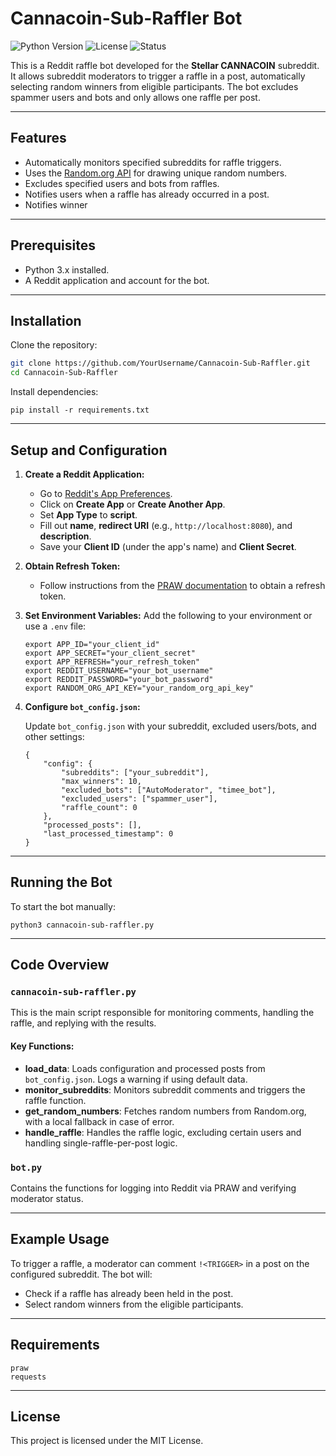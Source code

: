 # Cannacoin-Sub-Raffler Bot

![Python Version](https://img.shields.io/badge/Python-3.x-blue.svg)
![License](https://img.shields.io/badge/license-MIT-green.svg)
![Status](https://img.shields.io/badge/status-active-brightgreen.svg)

This is a Reddit raffle bot developed for the **Stellar CANNACOIN** subreddit. It allows subreddit moderators to trigger a raffle in a post, automatically selecting random winners from eligible participants. The bot excludes spammer users and bots and only allows one raffle per post.

---

## Features

- Automatically monitors specified subreddits for raffle triggers.
- Uses the [Random.org API](https://random.org) for drawing unique random numbers.
- Excludes specified users and bots from raffles.
- Notifies users when a raffle has already occurred in a post.
- Notifies winner

---

## Prerequisites

- Python 3.x installed.
- A Reddit application and account for the bot.

---

## Installation

Clone the repository:
```bash
git clone https://github.com/YourUsername/Cannacoin-Sub-Raffler.git
cd Cannacoin-Sub-Raffler
```

Install dependencies:

```
pip install -r requirements.txt
```

------

## Setup and Configuration

1. **Create a Reddit Application:**

   - Go to [Reddit's App Preferences](https://www.reddit.com/prefs/apps).
   - Click on **Create App** or **Create Another App**.
   - Set **App Type** to **script**.
   - Fill out **name**, **redirect URI** (e.g., `http://localhost:8080`), and **description**.
   - Save your **Client ID** (under the app's name) and **Client Secret**.

2. **Obtain Refresh Token:**

   - Follow instructions from the [PRAW documentation](https://praw.readthedocs.io/) to obtain a refresh token.

3. **Set Environment Variables:** Add the following to your environment or use a `.env` file:

   ```
   export APP_ID="your_client_id"
   export APP_SECRET="your_client_secret"
   export APP_REFRESH="your_refresh_token"
   export REDDIT_USERNAME="your_bot_username"
   export REDDIT_PASSWORD="your_bot_password"
   export RANDOM_ORG_API_KEY="your_random_org_api_key"
   ```

4. **Configure `bot_config.json`:**

   Update `bot_config.json` with your subreddit, excluded users/bots, and other settings:

   ```
   {
       "config": {
           "subreddits": ["your_subreddit"],
           "max_winners": 10,
           "excluded_bots": ["AutoModerator", "timee_bot"],
           "excluded_users": ["spammer_user"],
           "raffle_count": 0
       },
       "processed_posts": [],
       "last_processed_timestamp": 0
   }
   ```

------

## Running the Bot

To start the bot manually:

```
python3 cannacoin-sub-raffler.py
```

------

## Code Overview

### `cannacoin-sub-raffler.py`

This is the main script responsible for monitoring comments, handling the raffle, and replying with the results.

#### Key Functions:

- **load_data**: Loads configuration and processed posts from `bot_config.json`. Logs a warning if using default data.
- **monitor_subreddits**: Monitors subreddit comments and triggers the raffle function.
- **get_random_numbers**: Fetches random numbers from Random.org, with a local fallback in case of error.
- **handle_raffle**: Handles the raffle logic, excluding certain users and handling single-raffle-per-post logic.

### `bot.py`

Contains the functions for logging into Reddit via PRAW and verifying moderator status.

------

## Example Usage

To trigger a raffle, a moderator can comment `!<TRIGGER>` in a post on the configured subreddit. The bot will:

- Check if a raffle has already been held in the post.
- Select random winners from the eligible participants.

------

## Requirements

```
praw
requests
```

------

## License

This project is licensed under the MIT License.
